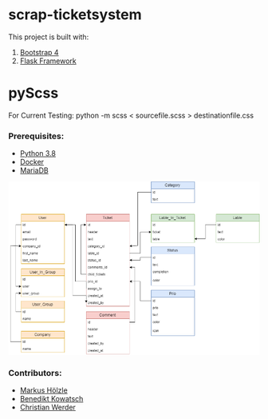 # scrap-ticketsystem
This project is built with:
1. [Bootstrap 4](https://getbootstrap.com/)
2. [Flask Framework](https://github.com/pallets/flask)

# pyScss
For Current Testing: python -m scss < sourcefile.scss > destinationfile.css

### Prerequisites:
+ [Python 3.8](https://www.python.org/)
+ [Docker](https://www.docker.com/)
+ [MariaDB](https://mariadb.org/)

![tables](https://raw.githubusercontent.com/Siacher/scrap-ticketsystem/development/er_diagram_v1.png)

### Contributors:
+ [Markus Hölzle](https://github.com/maxwiese)
+ [Benedikt Kowatsch](https://github.com/obstrad)
+ [Christian Werder](https://github.com/siacher)